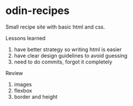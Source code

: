 # odin-recipes

Small recipe site with basic html and css.

Lessons learned

1. have better strategy so writing html is easier
2. have clear design guidelines to avoid guessing
3. need to do commits, forgot it completely

Review

1. images
2. flexbox
3. border and height
